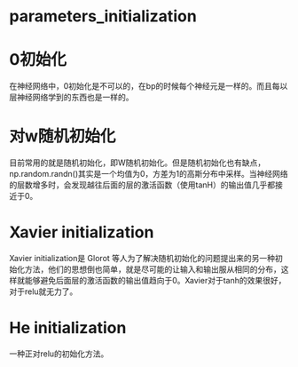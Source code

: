 # parameters_initialization


# 0初始化          
在神经网络中，0初始化是不可以的，在bp的时候每个神经元是一样的。而且每以层神经网络学到的东西也是一样的。        

# 对w随机初始化
目前常用的就是随机初始化，即W随机初始化。但是随机初始化也有缺点，np.random.randn()其实是一个均值为0，方差为1的高斯分布中采样。当神经网络的层数增多时，会发现越往后面的层的激活函数（使用tanH）的输出值几乎都接近于0。              

# Xavier initialization
Xavier initialization是 Glorot 等人为了解决随机初始化的问题提出来的另一种初始化方法，他们的思想倒也简单，就是尽可能的让输入和输出服从相同的分布，这样就能够避免后面层的激活函数的输出值趋向于0。Xavier对于tanh的效果很好，对于relu就无力了。            

# He initialization
一种正对relu的初始化方法。        
